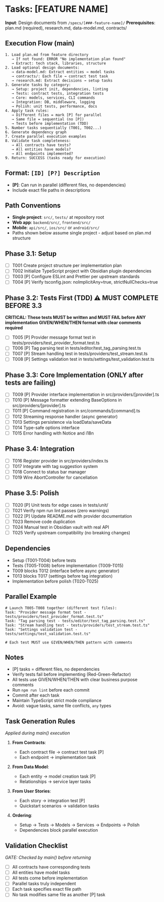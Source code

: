 # Tasks: [FEATURE NAME]

**Input**: Design documents from `/specs/[###-feature-name]/`
**Prerequisites**: plan.md (required), research.md, data-model.md, contracts/

## Execution Flow (main)
```
1. Load plan.md from feature directory
   → If not found: ERROR "No implementation plan found"
   → Extract: tech stack, libraries, structure
2. Load optional design documents:
   → data-model.md: Extract entities → model tasks
   → contracts/: Each file → contract test task
   → research.md: Extract decisions → setup tasks
3. Generate tasks by category:
   → Setup: project init, dependencies, linting
   → Tests: contract tests, integration tests
   → Core: models, services, CLI commands
   → Integration: DB, middleware, logging
   → Polish: unit tests, performance, docs
4. Apply task rules:
   → Different files = mark [P] for parallel
   → Same file = sequential (no [P])
   → Tests before implementation (TDD)
5. Number tasks sequentially (T001, T002...)
6. Generate dependency graph
7. Create parallel execution examples
8. Validate task completeness:
   → All contracts have tests?
   → All entities have models?
   → All endpoints implemented?
9. Return: SUCCESS (tasks ready for execution)
```

## Format: `[ID] [P?] Description`
- **[P]**: Can run in parallel (different files, no dependencies)
- Include exact file paths in descriptions

## Path Conventions
- **Single project**: `src/`, `tests/` at repository root
- **Web app**: `backend/src/`, `frontend/src/`
- **Mobile**: `api/src/`, `ios/src/` or `android/src/`
- Paths shown below assume single project - adjust based on plan.md structure

## Phase 3.1: Setup
- [ ] T001 Create project structure per implementation plan
- [ ] T002 Initialize TypeScript project with Obsidian plugin dependencies
- [ ] T003 [P] Configure ESLint and Prettier per upstream standards
- [ ] T004 [P] Verify tsconfig.json: noImplicitAny=true, strictNullChecks=true

## Phase 3.2: Tests First (TDD) ⚠️ MUST COMPLETE BEFORE 3.3
**CRITICAL: These tests MUST be written and MUST FAIL before ANY implementation**
**GIVEN/WHEN/THEN format with clear comments required**
- [ ] T005 [P] Provider message format test in tests/providers/test_provider_format.test.ts
- [ ] T006 [P] Tag parsing test in tests/editor/test_tag_parsing.test.ts
- [ ] T007 [P] Stream handling test in tests/providers/test_stream.test.ts
- [ ] T008 [P] Settings validation test in tests/settings/test_validation.test.ts

## Phase 3.3: Core Implementation (ONLY after tests are failing)
- [ ] T009 [P] Provider interface implementation in src/providers/[provider].ts
- [ ] T010 [P] Message formatter extending BaseOptions in src/providers/[provider].ts
- [ ] T011 [P] Command registration in src/commands/[command].ts
- [ ] T012 Streaming response handler (async generator)
- [ ] T013 Settings persistence via loadData/saveData
- [ ] T014 Type-safe options interface
- [ ] T015 Error handling with Notice and i18n

## Phase 3.4: Integration
- [ ] T016 Register provider in src/providers/index.ts
- [ ] T017 Integrate with tag suggestion system
- [ ] T018 Connect to status bar manager
- [ ] T019 Wire AbortController for cancellation

## Phase 3.5: Polish
- [ ] T020 [P] Unit tests for edge cases in tests/unit/
- [ ] T021 Verify npm run lint passes (zero warnings)
- [ ] T022 [P] Update README.md with provider documentation
- [ ] T023 Remove code duplication
- [ ] T024 Manual test in Obsidian vault with real API
- [ ] T025 Verify upstream compatibility (no breaking changes)

## Dependencies
- Setup (T001-T004) before tests
- Tests (T005-T008) before implementation (T009-T015)
- T009 blocks T012 (interface before async generator)
- T013 blocks T017 (settings before tag integration)
- Implementation before polish (T020-T025)

## Parallel Example
```
# Launch T005-T008 together (different test files):
Task: "Provider message format test - tests/providers/test_provider_format.test.ts"
Task: "Tag parsing test - tests/editor/test_tag_parsing.test.ts"
Task: "Stream handling test - tests/providers/test_stream.test.ts"
Task: "Settings validation test - tests/settings/test_validation.test.ts"

# Each test MUST use GIVEN/WHEN/THEN pattern with comments
```

## Notes
- [P] tasks = different files, no dependencies
- Verify tests fail before implementing (Red-Green-Refactor)
- All tests use GIVEN/WHEN/THEN with clear business purpose comments
- Run `npm run lint` before each commit
- Commit after each task
- Maintain TypeScript strict mode compliance
- Avoid: vague tasks, same file conflicts, `any` types

## Task Generation Rules
*Applied during main() execution*

1. **From Contracts**:
   - Each contract file → contract test task [P]
   - Each endpoint → implementation task
   
2. **From Data Model**:
   - Each entity → model creation task [P]
   - Relationships → service layer tasks
   
3. **From User Stories**:
   - Each story → integration test [P]
   - Quickstart scenarios → validation tasks

4. **Ordering**:
   - Setup → Tests → Models → Services → Endpoints → Polish
   - Dependencies block parallel execution

## Validation Checklist
*GATE: Checked by main() before returning*

- [ ] All contracts have corresponding tests
- [ ] All entities have model tasks
- [ ] All tests come before implementation
- [ ] Parallel tasks truly independent
- [ ] Each task specifies exact file path
- [ ] No task modifies same file as another [P] task